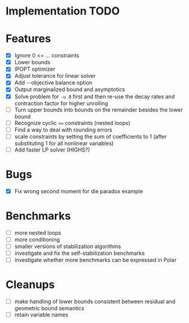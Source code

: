 # Implementation TODO

Features
===========

- [x] Ignore 0 <= ... constraints
- [x] Lower bounds
- [x] IPOPT optimizer
- [x] Adjust tolerance for linear solver
- [x] Add --objective balance option
- [x] Output marginalized bound and asymptotics
- [x] Solve problem for `-u 0` first and then re-use the decay rates and contraction factor for higher unrolling
- [ ] Turn upper bounds into bounds on the remainder besides the lower bound
- [ ] Recognize cyclic `<=` constraints (nested loops)
- [ ] Find a way to deal with rounding errors
- [ ] scale constraints by setting the sum of coefficients to 1 (after substituting 1 for all nonlinear variables)
- [ ] Add faster LP solver (HIGHS?)

Bugs
====
- [x] Fix wrong second moment for die paradox example

Benchmarks
==========
- [ ] more nested loops
- [ ] more conditioning
- [ ] smaller versions of stabilization algorithms
- [ ] investigate and fix the self-stabilization benchmarks
- [ ] investigate whether more benchmarks can be expressed in Polar

Cleanups
========

- [ ] make handling of lower bounds consistent between residual and geometric bound semantics
- [ ] retain variable names
